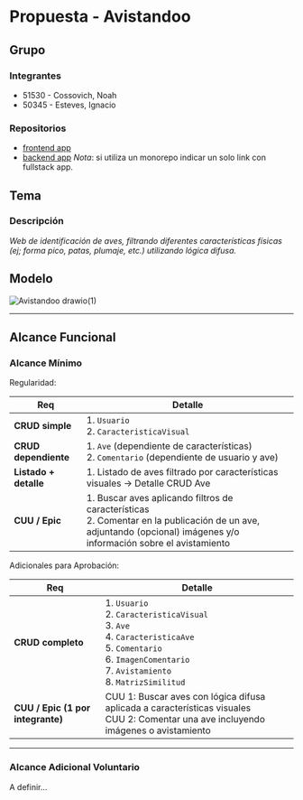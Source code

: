 # Propuesta - Avistandoo

## Grupo
### Integrantes
* 51530 - Cossovich, Noah
* 50345 - Esteves, Ignacio
### Repositorios
* [frontend app](http://hyperlinkToGihubOrGitlab)
* [backend app](http://hyperlinkToGihubOrGitlab)
*Nota*: si utiliza un monorepo indicar un solo link con fullstack app.

## Tema
### Descripción
*Web de identificación de aves, filtrando diferentes características físicas (ej; forma pico, patas, plumaje, etc.) utilizando lógica difusa.*

## Modelo

![Avistandoo drawio(1)](https://github.com/user-attachments/assets/d0a61280-da6c-45ba-b656-21a73dc030a4)

---

## Alcance Funcional

### Alcance Mínimo

Regularidad:

| Req | Detalle |
|-----|---------|
| **CRUD simple** | 1. `Usuario` <br> 2. `CaracteristicaVisual` |
| **CRUD dependiente** | 1. `Ave` (dependiente de características)<br> 2. `Comentario` (dependiente de usuario y ave) |
| **Listado + detalle** | 1. Listado de aves filtrado por características visuales → Detalle CRUD Ave |
| **CUU / Epic** | 1. Buscar aves aplicando filtros de características <br> 2. Comentar en la publicación de un ave, adjuntando (opcional) imágenes y/o información sobre el avistamiento |

Adicionales para Aprobación:

| Req | Detalle |
|-----|---------|
| **CRUD completo** | 1. `Usuario` <br> 2. `CaracteristicaVisual` <br> 3. `Ave` <br> 4. `CaracteristicaAve` <br> 5. `Comentario` <br> 6. `ImagenComentario` <br> 7. `Avistamiento` <br> 8. `MatrizSimilitud` |
| **CUU / Epic (1 por integrante)** | CUU 1: Buscar aves con lógica difusa aplicada a características visuales <br> CUU 2: Comentar una ave incluyendo imágenes o avistamiento |

---

### Alcance Adicional Voluntario

A definir...



